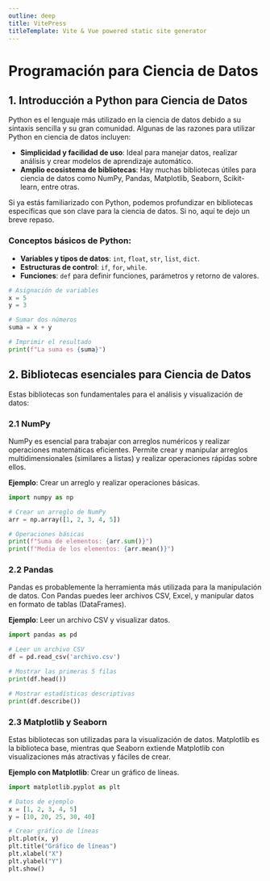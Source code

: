 ```yaml
---
outline: deep
title: VitePress
titleTemplate: Vite & Vue powered static site generator
---
```


# Programación para Ciencia de Datos

## 1. Introducción a Python para Ciencia de Datos

Python es el lenguaje más utilizado en la ciencia de datos debido a su sintaxis sencilla y su gran comunidad. Algunas de las razones para utilizar Python en ciencia de datos incluyen:

- **Simplicidad y facilidad de uso**: Ideal para manejar datos, realizar análisis y crear modelos de aprendizaje automático.
- **Amplio ecosistema de bibliotecas**: Hay muchas bibliotecas útiles para ciencia de datos como NumPy, Pandas, Matplotlib, Seaborn, Scikit-learn, entre otras.

Si ya estás familiarizado con Python, podemos profundizar en bibliotecas específicas que son clave para la ciencia de datos. Si no, aquí te dejo un breve repaso.

### Conceptos básicos de Python:

- **Variables y tipos de datos**: `int`, `float`, `str`, `list`, `dict`.
- **Estructuras de control**: `if`, `for`, `while`.
- **Funciones**: `def` para definir funciones, parámetros y retorno de valores.

```python
# Asignación de variables
x = 5
y = 3

# Sumar dos números
suma = x + y

# Imprimir el resultado
print(f"La suma es {suma}")

```


## 2. Bibliotecas esenciales para Ciencia de Datos

Estas bibliotecas son fundamentales para el análisis y visualización de datos:

### 2.1 NumPy

NumPy es esencial para trabajar con arreglos numéricos y realizar operaciones matemáticas eficientes. Permite crear y manipular arreglos multidimensionales (similares a listas) y realizar operaciones rápidas sobre ellos.

**Ejemplo**: Crear un arreglo y realizar operaciones básicas.

```python
import numpy as np

# Crear un arreglo de NumPy
arr = np.array([1, 2, 3, 4, 5])

# Operaciones básicas
print(f"Suma de elementos: {arr.sum()}")
print(f"Media de los elementos: {arr.mean()}")

```

### 2.2 Pandas

Pandas es probablemente la herramienta más utilizada para la manipulación de datos. Con Pandas puedes leer archivos CSV, Excel, y manipular datos en formato de tablas (DataFrames).

**Ejemplo**: Leer un archivo CSV y visualizar datos.

```python
import pandas as pd

# Leer un archivo CSV
df = pd.read_csv('archivo.csv')

# Mostrar las primeras 5 filas
print(df.head())

# Mostrar estadísticas descriptivas
print(df.describe())

```

### 2.3 Matplotlib y Seaborn

Estas bibliotecas son utilizadas para la visualización de datos. Matplotlib es la biblioteca base, mientras que Seaborn extiende Matplotlib con visualizaciones más atractivas y fáciles de crear.

**Ejemplo con Matplotlib**: Crear un gráfico de líneas.

```python
import matplotlib.pyplot as plt

# Datos de ejemplo
x = [1, 2, 3, 4, 5]
y = [10, 20, 25, 30, 40]

# Crear gráfico de líneas
plt.plot(x, y)
plt.title("Gráfico de líneas")
plt.xlabel("X")
plt.ylabel("Y")
plt.show()

```
